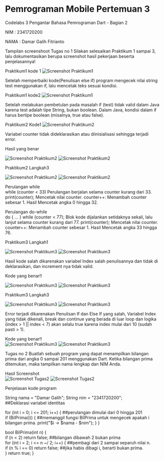 # Pemrograman Mobile Pertemuan 3

Codelabs 3 Pengantar Bahasa Pemrograman Dart - Bagian 2

NIM : 2341720200

NAMA : Damar Galih Fitrianto



Tampilan screenshoot 
Tugas no 1 Silakan selesaikan Praktikum 1 sampai 3, lalu dokumentasikan berupa screenshot hasil pekerjaan beserta penjelasannya!

Praktikum1 kode 1
![Screenshot Praktikum1](img/P1Kode1.png)

Setelah memperbaiki kode(Penulisan else if) program mengecek nilai string test menggunakan if, lalu mencetak teks sesuai kondisi.

Praktikum1 kode2
![Screenshot Praktikum1](img/P1Kode2.png)

Setelah melakukan pembetulan pada masalah if (test) tidak valid dalam Java karena test adalah tipe String, bukan boolean. Dalam Java, kondisi dalam if harus bertipe boolean (misalnya, true atau false).


Praktikum2 Kode1
![Screenshot Praktikum2](img/P2KodeSalah1.png)

Variabel counter tidak dideklarasikan atau diinisialisasi sehingga terjadi error.

Hasil yang benar

![Screenshot Praktikum2](img/P2KodeBenar1.png)
![Screenshot Praktikum2](img/P2KodeBenarOutput1.png)


Praktikum2 Langkah3

![Screenshot Praktikum2](img/P2KodeBenar2.png)
![Screenshot Praktikum2](img/P2KodeBenarOutput2.png)

Perulangan while  
while (counter < 33) Perulangan berjalan selama counter kurang dari 33.
print(counter); Mencetak nilai counter.
counter++: Menambah counter sebesar 1.
Hasil Mencetak angka 0 hingga 32.


Perulangan do-while  
do { ... } while (counter < 77); Blok kode dijalankan setidaknya sekali, lalu lanjut selama counter kurang dari 77.
print(counter); Mencetak nilai counter.
counter++: Menambah counter sebesar 1.
Hasil Mencetak angka 33 hingga 76.


Praktikum3 Langkah1

![Screenshot Praktikum3](img/P3KodeSalah1.png)
![Screenshot Praktikum3](img/P3KodeSalahOutput1.png)

Hasil kode salah dikarenakan variabel Index salah penulisannya dan tidak di deklarasikan, dan increment nya tidak valid.

Kode yang benar!!

![Screenshot Praktikum3](img/P3KodeBenar1.png)
![Screenshot Praktikum3](img/P3KodeBenarOutput1.png)

Praktikum3 Langkah3

![Screenshot Praktikum3](img/P3KodeSalah2.png)
![Screenshot Praktikum3](img/P3KodeSalahOutput2.png)

Error terjadi dikarenakan Penulisan If dan Else If yang salah, Variabel Index yang tidak dikenali, break dan continue yang berada di luar loop
dan logika (index > 1 || index < 7) akan selalu true karena index mulai dari 10 (sudah pasti > 1).


Kode yang benar!!   
![Screenshot Praktikum3](img/P3KodeBenar2.png)
![Screenshot Praktikum3](img/P3KodeBenarOutput2.png)


Tugas no 2 Buatlah sebuah program yang dapat menampilkan bilangan prima dari angka 0 sampai 201 menggunakan Dart. Ketika bilangan prima ditemukan, maka tampilkan nama lengkap dan NIM Anda.

Hasil Screenshot  
![Screenshot Tugas2](img/TugasPrima.png)
![Screenshot Tugas2](img/TugasPrimaOutput.png)

Penjelasan kode program

  String nama = "Damar Galih";
  String nim = "2341720200";  
  ##Deklarasi variabel identitas

  for (int i = 0; i <= 201; i++) { ##perulangan dimulai dari 0 hingga 201  
  if (BilPrima(i)) {  ##memanggil fungsi BilPrima untuk mengecek apakah i bilangan prima.
    print("$i -> $nama - $nim");
  }
}  

bool BilPrima(int n) {  
  if (n < 2) return false;  ##bilangan dibawah 2 bukan prima  
  for (int i = 2; i <= n ~/ 2; i++) {  ##pembagi dari 2 sampai separuh nilai n.  
    if (n % i == 0) return false; ##jika habis dibagi i, berarti bukan prima.  
  }
  return true;
} 